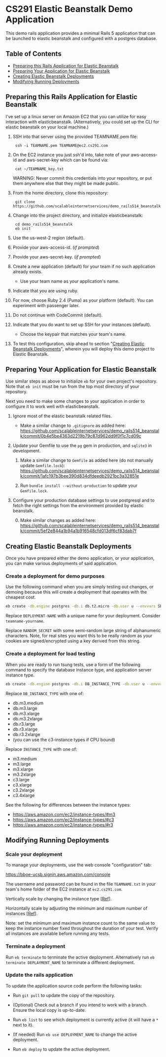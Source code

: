# CS291 Elastic Beanstalk Demo Application

This demo rails application provides a minimal Rails 5 application
that can be launched to elastic beanstalk and configured with a
postgres database.

## Table of Contents

- [Preparing this Rails Application for Elastic Beanstalk](#preparing-this-rails-application-for-elastic-beanstalk)
- [Preparing Your Application for Elastic Beanstalk](#preparing-your-application-for-elastic-beanstalk)
- [Creating Elastic Beanstalk Deployments](#creating-elastic-beanstalk-deployments)
- [Modifying Running Deployments](#modifying-running-deployments)




## Preparing this Rails Application for Elastic Beanstalk

I've set up a linux server on Amazon EC2 that you can utilize for easy interaction with
elasticbeanstalk. (Alternatively, you could set up the CLI for elastic beanstalk on your local machine.)

1. SSH into that server using the provided TEAMNAME.pem file:

        ssh -i TEAMNAME.pem TEAMNAME@ec2.cs291.com

1. On the EC2 instance you just ssh'd into, take note of your aws-access-id and aws-secret-key which can be found via:

        cat ~/TEAMNAME_key.txt

    WARNING: Never commit this credentials into your repository, or put them
    anywhere else that they might be made public.

1. From the home directory, clone this repository:

        git clone https://github.com/scalableinternetservices/demo_rails514_beanstalk.git

1. Change into the project directory, and initialize elasticbeanstalk:

        cd demo_rails514_beanstalk
        eb init

1. Use the us-west-2 region (default).

1. Provide your aws-access-id. (*if prompted*)

1. Provide your aws-secret-key. (*if prompted*)

1. Create a new application (default) for your team if no such application
   already exists.

    * Use your team name as your application's name.

1. Indicate that you are using ruby.

1. For now, choose Ruby 2.4 (Puma) as your platform (default). You can
   experiment with passenger later.

1. Do not continue with CodeCommit (default).

1. Indicate that you do want to set up SSH for your instances (default).

    * Choose the keypair that matches your team's name.
    
1. To test this configuration, skip ahead to section "[Creating Elastic Beanstalk Deployments](#creating-elastic-beanstalk-deployments)", wherein you will deploy this demo project to Elastic Beanstalk.

## Preparing Your Application for Elastic Beanstalk

Use similar steps as above to initialize `eb` for your own project's repository. Note that
`eb init` must be run from the top most directory of your repository.

Next you need to make some changes to your application in order to configure it
to work well with elasticbeanstalk.

1. Ignore most of the elastic beanstalk related files.

    * Make a similar change to `.gitignore` as added here:
      https://github.com/scalableinternetservices/demo_rails514_beanstalk/commit/0b4e5be4363d2219b79c87d962dd9f0f1c7cd09c

1. Update your Gemfile to use the `pg` gem in production, and `sqlite3` in
   development.

    1. Make a similar change to `Gemfile` as added here (do not manually update
       `Gemfile.lock`):
       https://github.com/scalableinternetservices/demo_rails514_beanstalk/commit/1afc197b3bee390d834dfdeedb2921bc3a32851e

    2. Run `bundle install --without-production` to update your `Gemfile.lock`.


1. Configure your production database settings to use postgresql and to fetch
   the right settings from the environment provided by elastic beanstalk.

    0. Make similar changes as added here:
       https://github.com/scalableinternetservices/demo_rails514_beanstalk/commit/5ef2e844a1b94a1b916548cfd013df6cf83dab7f


## Creating Elastic Beanstalk Deployments

Once you have prepared either the demo application, or your application, you
can make various deployments of said application.

### Create a deployment for demo purposes

Use the following command when you are simply testing out changes, or demoing
because this will create a deployment that operates with the cheapest cost.

```bash
eb create -db.engine postgres -db.i db.t2.micro -db.user u --envvars SECRET_KEY_BASE=RANDOM_SECRET --single DEPLOYMENT-NAME
```

Replace `DEPLOYMENT-NAME` with a unique name for your
deployment. Consider `teamname-yourname`.

Replace `RANDOM_SECRET` with some semi-random large string of
alphanumeric characters. Note, for real sites you want this to be
really random as your cookies are signed/encrypted using a key derived
from this string.

### Create a deployment for load testing

When you are ready to run tsung tests, use a form of the following command to
specify the database instance type, and application server instance type.

```bash
eb create -db.engine postgres -db.i DB_INSTANCE_TYPE -db.user u --envvars SECRET_KEY_BASE=RANDOM_SECRET -i INSTANCE_TYPE DEPLOYMENT_NAME
```

Replace `DB_INSTANCE_TYPE` with one of:

* db.m3.medium
* db.m3.large
* db.m3.xlarge
* db.m3.2xlarge
* db.r3.large
* db.r3.xlarge
* db.r3.2xlarge
* (you can use the c3-instance types if CPU bound)

Replace `INSTANCE_TYPE` with one of:

* m3.medium
* m3.large
* m3.xlarge
* m3.2xlarge
* c3.large
* c3.xlarge
* c3.2xlarge
* c3.4xlarge

See the following for differences between the instance types:
* https://aws.amazon.com/ec2/instance-types/#m3
* https://aws.amazon.com/ec2/instance-types/#c3
* https://aws.amazon.com/ec2/instance-types/#r3

## Modifying Running Deployments

### Scale your deployment

To manage your deployments, use the web console "configuration" tab:

<https://bboe-ucsb.signin.aws.amazon.com/console>

The username and password can be found in the file `TEAMNAME.txt` in your team's home folder of the EC2 instance at `ec2.cs291.com`.


Vertically scale by changing the instance type
[[Ref](http://docs.aws.amazon.com/elasticbeanstalk/latest/dg/using-features.managing.ec2.html)].

Horizontally scale by adjusting the minimum and maximum number of instances
[[Ref](http://docs.aws.amazon.com/elasticbeanstalk/latest/dg/using-features.managing.as.html)].

Note: set the minimum and maximum instance count to the same value to keep the
instance number fixed throughout the duration of your test. Verify all
instances are available before running any tests.

### Terminate a deployment

Run `eb terminate` to terminate the active deployment. Alternatively
run `eb terminate DEPLAYMENT_NAME` to terminate a different
deployment.

### Update the rails application

To update the application source code perform the following tasks:

* Run `git pull` to update the copy of the repository.

* (Optional) Check out a branch if you intend to work with a
  branch. Ensure the local copy is up-to-date.

* Run `eb list` to see which deployment is currently active (it will
  have a `*` next to it).

* (If needed) Run `eb use DEPLOYMENT_NAME` to change the active deployment.

* Run `eb deploy` to update the active deployment.
